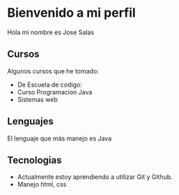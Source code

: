 # Bienvenido a mi perfil
Hola mi nombre es Jose Salas 


<!--
**JoseMSalas/JoseMSalas** is a ✨ _special_ ✨ repository because its `README.md` (this file) appears on your GitHub profile.

Here are some ideas to get you started:


-->

## Cursos
Algunos cursos que he tomado:
- De Escuela de codigo:
- Curso Programacion Java 
- Sistemas web
## Lenguajes
El lenguaje que más manejo es Java
## Tecnologias
- Actualmente estoy aprendiendo a utilizar Git y Github.
- Manejo html, css

